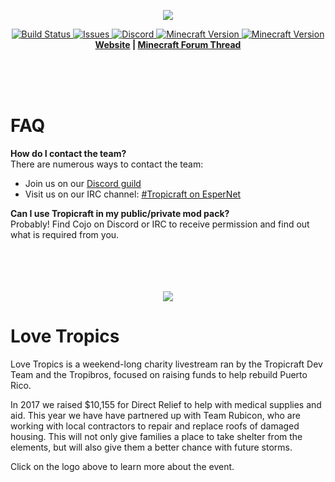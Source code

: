 <p align="center">
  <img src="https://files.tropicraft.net/logo.png">
</p>
<p align="center">
  <a href="https://travis-ci.org/Tropicraft/Tropicraft">
      <img src="https://img.shields.io/travis/Tropicraft/Tropicraft/master.svg?style=flat-square" alt="Build Status">
  </a>
  <a href="https://github.com/Tropicraft/Tropicraft/issues">
      <img src="https://img.shields.io/github/issues-raw/tropicraft/tropicraft.svg?style=flat-square" alt="Issues">
  </a>
  <a href="https://discord.gg/Q24TRnx">
      <img src="https://img.shields.io/discord/285234569375121409.svg?colorB=7289DA&label=Discord&style=flat-square" alt="Discord">
  </a>
  <a href="https://minecraft.curseforge.com/projects/tropicraft">
      <img src="http://cf.way2muchnoise.eu/versions/For%20MC_tropicraft_latest.svg" alt="Minecraft Version">
      <img src="http://cf.way2muchnoise.eu/short_tropicraft.svg" alt="Minecraft Version">
  </a>
  <br>
  <strong><a href="https://tropicraft.net/">Website</a> | <a href="https://www.minecraftforum.net/topic/533512">Minecraft Forum Thread</a> </strong>
</p><br><br><br>
<!-- I apologize for the HTML but it looks so pretty :) -->

FAQ
===
**How do I contact the team?**   
There are numerous ways to contact the team:   
- Join us on our [Discord guild](https://discord.gg/Q24TRnx)   
- Visit us on our IRC channel: [#Tropicraft on EsperNet](https://webchat.esper.net/?nick=Tropi....&channels=tropicraft)   

**Can I use Tropicraft in my public/private mod pack?**   
Probably! Find Cojo on Discord or IRC to receive permission and find out what is required from you.
<br><br><br><br><br>


<p align="center">
  <a href="https://lovetropics.com/">
  <img src="https://lt.tropicraft.net/logo2.png">
  </a>
</p>

Love Tropics
===
Love Tropics is a weekend-long charity livestream ran by the Tropicraft Dev Team and the Tropibros, focused on raising funds to help rebuild Puerto Rico.

In 2017 we raised $10,155 for Direct Relief to help with medical supplies and aid. This year we have have partnered up with Team Rubicon, who are working with local contractors to repair and replace roofs of damaged housing. This will not only give families a place to take shelter from the elements, but will also give them a better chance with future storms.

Click on the logo above to learn more about the event.
